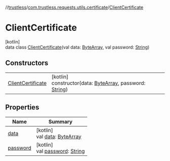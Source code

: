 //[trustless](../../../index.md)/[com.trustless.requests.utils.certificate](../index.md)/[ClientCertificate](index.md)

# ClientCertificate

[kotlin]\
data class [ClientCertificate](index.md)(val data: [ByteArray](https://kotlinlang.org/api/latest/jvm/stdlib/kotlin/-byte-array/index.html), val password: [String](https://kotlinlang.org/api/latest/jvm/stdlib/kotlin/-string/index.html))

## Constructors

| | |
|---|---|
| [ClientCertificate](-client-certificate.md) | [kotlin]<br>constructor(data: [ByteArray](https://kotlinlang.org/api/latest/jvm/stdlib/kotlin/-byte-array/index.html), password: [String](https://kotlinlang.org/api/latest/jvm/stdlib/kotlin/-string/index.html)) |

## Properties

| Name | Summary |
|---|---|
| [data](data.md) | [kotlin]<br>val [data](data.md): [ByteArray](https://kotlinlang.org/api/latest/jvm/stdlib/kotlin/-byte-array/index.html) |
| [password](password.md) | [kotlin]<br>val [password](password.md): [String](https://kotlinlang.org/api/latest/jvm/stdlib/kotlin/-string/index.html) |

